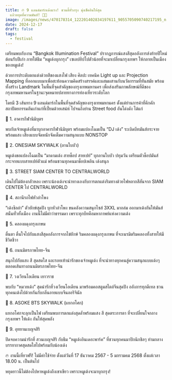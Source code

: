 ```yaml
---
title: 🔥 9 แลนด์มาร์กเด้งแรง! ชวนตี้ทั่วกรุง มุ่งเช็คอินให้สุด
  แล้วหยุดที่ความมันส์! 🎉✨
image: /images/news/470178314_122201402834197611_9055705090740217195_n.jpg
date: 2024-12-17
draft: false
tags:
  - festival
---
```

เตรียมพบกับงาน “Bangkok Illumination Festival” ปรากฏการณ์แสงสีสุดอลังการส่งท้ายปีใหม่ต้อนรับปีเก่า ภายใต้ธีม “หมูเด้งบุกกรุง” เซเลปฮิปโปตัวน้อยที่จะมาเปลี่ยนกรุงเทพฯ ให้กลายเป็นเมืองของหมูเด้ง!



ด้วยการประดับตกแต่งด้วยสีของแสงไฟ เสียง ศิลปะ เทคนิค Light up และ Projection Mapping ที่ออกแบบมาเพื่อสะท้อนความคิดสร้างสรรค์และผสมผสานกับนวัตกรรมที่ทันสมัย พร้อมทั้งสร้าง Landmark ในพื้นที่จุดสำคัญของกรุงเทพมหานคร เพื่อส่งเสริมภาพลักษณ์ที่ดีของกรุงเทพมหานครในฐานะจุดหมายปลายทางการท่องเที่ยวระดับโลก

 

โดยมี 3 เส้นทาง 9 แลนด์มาร์กในพื้นที่จุดสำคัญของกรุงเทพมหานคร ตั้งแต่ย่านการค้าที่คึกคัก สถาปัตยกรรมอันเก่าแก่ที่เปี่ยมด้วยเสน่ห์ ไปจนถึงย่าน Street food อันโด่งดัง ได้แก่



📌 1. อาคารกีฬานิมิบุตร 

พบกับเจ้าหมูเด้งที่มาบุกอาคารกีฬานิมิบุตร พร้อมแปลงโฉมเป็น “DJ เด้ง” ระเบิดบีทมันส์กระจาย พร้อมแสง เสียงแบบจัดหนักจัดเต็มความสนุกแบบ NONSTOP



📌 2. ONESIAM SKYWALK (ลานใบบัว)

หมูเด้งขอแปลงโฉมเป็น “มาดามเด้ง สายช็อป สายเปย์” บุกลานใบบัว ปทุมวัน เตรียมตัวช็อปมันส์กระจายแบบสายเปย์ตัวแม่ พร้อมชวนทุกคนมาช็อปเพลิน เด้งสนุก



📌 3. STREET SIAM CENTER TO CENTRALWORLD

เดินไปไม่ต้องกลัวหลง เพราะน้องเด้งจะนำทางเองกับการตกแต่งริมทางด้วยไฟหลากสีสันจาก SIAM CENTER ไป CENTRALWORLD



📌 4. สถานีรถไฟหัวลำโพง 

“เด้งซิลล่า” ตัวยักษ์สุดปัง บุกหัวลำโพง ขนคลังความสนุกไซส์ 3XXL มาถล่ม ออกมาเด้งกันให้มันส์สนั่นทั่วทั้งเมือง งานนี้ไม่มีคำว่าธรรมดา เพราะทุกบีทคือมหากาพย์แห่งความเด้ง



📌 5. คลองผดุงกรุงเกษม 

ตื่นตา ตื่นใจไปกับแสงสีสุดอลังการจากไข่ยักษ์ ริมคลองผดุงกรุงเกษม ที่จะเนรมิตริมคลองทั้งสายให้มีชีวิตชีวา



📌 6. ถนนมิตรภาพไทย-จีน 

สนุกไปกับแสง สี สุดสดใส และรอยเท้าน่ารักของเจ้าหมูเด้ง ที่จะนำทางทุกคนสู่ความสนุกแบบเด้งๆ ตลอดเส้นทางถนนมิตรภาพไทย-จีน



📌 7. วงเวียนโอเดียน เยาวราช 

พบกับ “หมวยเด้ง” สุดน่ารักที่วงเวียนโอเดียน มาพร้อมคอสตูมสไตล์จีนสุดปัง อลังการทุกดีเทล ชวนทุกคนเด้งไปด้วยกันกับกลิ่นอายแบบจีนออริจินัล



📌 8. ASOKE BTS SKYWALK (แยกอโศก) 

แยกอโศกจะลุกเป็นไฟ เตรียมพบการตกแต่งสุดล้ำพร้อมแสง สี สุดตระการตา ที่จะเปลี่ยนใจกลางกรุงเทพฯ ให้เด้ง กันให้สุดพลัง



📌 9. อุทยานเบญจสิริ 

ปิดจบความน่ารักที่ สวนเบญจสิริ กับธีม “หมูเด้งอินเดอะพาร์ค” ที่ชวนทุกคนมาปิกนิกชิลๆ ท่ามกลางบรรยากาศสุดสดใสไปพร้อมกับน้องเด้ง



🔥 งานนี้เที่ยวฟรี! ไม่มีค่าใช้จ่าย ตั้งแต่วันที่ 17 ธันวาคม 2567 - 5 มกรามคม 2568 ตั้งแต่เวลา 18.00 น. เป็นต้นไป



หยุดยาวนี้ไม่ต้องไปหาหมูเด้งถึงเขาเขียว เพราะหมูเด้งจะมาบุกกรุง!
